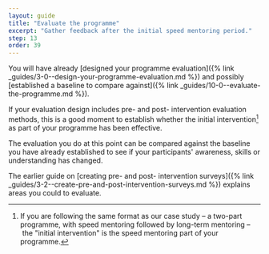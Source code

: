 ```yaml
---
layout: guide
title: "Evaluate the programme"
excerpt: "Gather feedback after the initial speed mentoring period."
step: 13
order: 39
---
```


You will have already [designed your programme evaluation]({% link _guides/3-0--design-your-programme-evaluation.md %}) and possibly [established a baseline to compare against]({% link _guides/10-0--evaluate-the-programme.md %}).

If your evaluation design includes pre- and post- intervention evaluation methods, this is a good moment to establish whether the initial intervention[^part-1] as part of your programme has been effective. 

[^part-1]: If you are following the same format as our case study – a two-part programme, with speed mentoring followed by long-term mentoring – the "initial intervention" is the speed mentoring part of your programme.

The evaluation you do at this point can be compared against the baseline you have already established to see if your participants' awareness, skills or understanding has changed. 

The earlier guide on [creating pre- and post- intervention surveys]({% link _guides/3-2--create-pre-and-post-intervention-surveys.md %}) explains areas you could to evaluate.